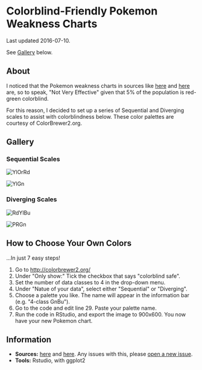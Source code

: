 # Colorblind-Friendly Pokemon Weakness Charts

Last updated 2016-07-10.

See [Gallery](https://github.com/zonination/pokemon-chart/blob/master/README.md#gallery) below.

## About

I noticed that the Pokemon weakness charts in sources like [here](http://pokemondb.net/type) and [here](http://bulbapedia.bulbagarden.net/wiki/Type#Type_chart) are, so to speak, "Not Very Effective" given that 5% of the population is red-green colorblind.

For this reason, I decided to set up a series of Sequential and Diverging scales to assist with colorblindness below. These color palettes are courtesy of ColorBrewer2.org.

## Gallery

### Sequential Scales

![YlOrRd](https://raw.githubusercontent.com/zonination/pokemon-chart/master/YlOrRd.png)

![YlGn](https://raw.githubusercontent.com/zonination/pokemon-chart/master/YlGn.png)

### Diverging Scales

![RdYlBu](https://raw.githubusercontent.com/zonination/pokemon-chart/master/RdYlBu.png)

![PRGn](https://raw.githubusercontent.com/zonination/pokemon-chart/master/PRGn.png)

## How to Choose Your Own Colors

...In just 7 easy steps!

1. Go to http://colorbrewer2.org/
2. Under "Only show:" Tick the checkbox that says "colorblind safe".
3. Set the number of data classes to 4 in the drop-down menu.
4. Under "Natue of your data", select either "Sequential" or "Diverging".
5. Choose a palette you like. The name will appear in the information bar (e.g. "4-class GnBu").
6. Go to the code and edit line 29. Paste your palette name.
7. Run the code in RStudio, and export the image to 900x600. You now have your new Pokemon chart.

## Information

* **Sources:** [here](http://pokemondb.net/type) and [here](http://bulbapedia.bulbagarden.net/wiki/Type#Type_chart). Any issues with this, please [open a new issue](https://github.com/zonination/pokemon-chart/issues).
* **Tools:** Rstudio, with ggplot2
